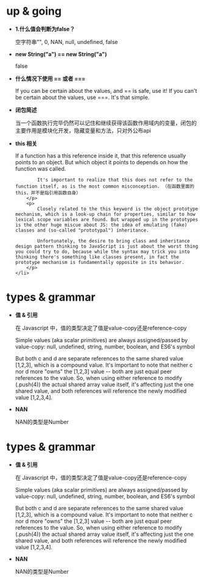 <h1>up & going</h1>

<ul>
	<li><strong>1.什么值会判断为false？</strong>
		<p> 空字符串"", 0, NAN, null, undefined, false
		</p>	
	</li>
	<li><strong>new String("a") == new String("a")</strong>
		<p> false
		</p>	
	</li>
	<li><strong>什么情况下使用 == 或者 ===</strong>
		<p> If you can be certain about the values, and == is safe, use it! If you can't be certain about the values, use ===. It's that simple.
		</p>	
	</li>
	<li><strong>闭包简述</strong>
		<p> 当一个函数执行完毕仍然可以记住和继续获得该函数作用域内的变量，闭包的主要作用是模块化开发，隐藏变量和方法，只对外公布api
		</p>	
	</li>
	<li><strong>this 相关</strong>
		<p> 
			If a function has a this reference inside it, that this reference usually points to an object. But which object it points to depends on how the function was called.

			It's important to realize that this does not refer to the function itself, as is the most common misconception. （在函数里面的this，并不是指引用函数自身）			
		</p>	
		<p>
			Closely related to the this keyword is the object prototype mechanism, which is a look-up chain for properties, similar to how lexical scope variables are found. But wrapped up in the prototypes is the other huge miscue about JS: the idea of emulating (fake) classes and (so-called "prototypal") inheritance.

            Unfortunately, the desire to bring class and inheritance design pattern thinking to JavaScript is just about the worst thing you could try to do, because while the syntax may trick you into thinking there's something like classes present, in fact the prototype mechanism is fundamentally opposite in its behavior.
		</p>
	</li>
		
</ul>

<h1>types & grammar</h1>
<ul>
	<li><strong>值 & 引用</strong>
		<p>在 Javascript 中，值的类型决定了值是value-copy还是reference-copy </p>
		<p>Simple values (aka scalar primitives) are always assigned/passed by value-copy: null, undefined, string, number, boolean, and ES6's symbol</p>
		<p>But both c and d are separate references to the same shared value [1,2,3], which is a compound value. It's important to note that neither c nor d more "owns" the [1,2,3] value -- both are just equal peer references to the value. So, when using either reference to modify (.push(4)) the actual shared array value itself, it's affecting just the one shared value, and both references will reference the newly modified value [1,2,3,4].</p>
	</li>
	<li><strong>NAN</strong>
		<p>NAN的类型是Number </p>
	</li>
</ul>

<h1>types & grammar</h1>
<ul>
	<li><strong>值 & 引用</strong>
		<p>在 Javascript 中，值的类型决定了值是value-copy还是reference-copy </p>
		<p>Simple values (aka scalar primitives) are always assigned/passed by value-copy: null, undefined, string, number, boolean, and ES6's symbol</p>
		<p>But both c and d are separate references to the same shared value [1,2,3], which is a compound value. It's important to note that neither c nor d more "owns" the [1,2,3] value -- both are just equal peer references to the value. So, when using either reference to modify (.push(4)) the actual shared array value itself, it's affecting just the one shared value, and both references will reference the newly modified value [1,2,3,4].</p>
	</li>
	<li><strong>NAN</strong>
		<p>NAN的类型是Number </p>
	</li>
</ul>